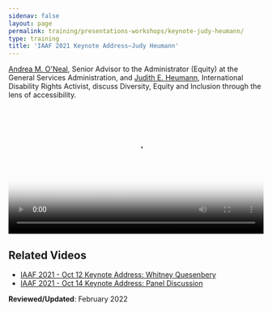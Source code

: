 ```yaml
---
sidenav: false
layout: page
permalink: training/presentations-workshops/keynote-judy-heumann/
type: training
title: 'IAAF 2021 Keynote Address—Judy Heumann'
---
```


<a href="https://www.section508.gov/iaaf/biographies-2021#oneal">Andrea M. O'Neal</a>, Senior Advisor to the Administrator (Equity) at the General Services Administration, and <a href="https://www.section508.gov/iaaf/biographies-2021#heumann">Judith E. Heumann</a>, International Disability Rights Activist, discuss Diversity, Equity and Inclusion through the lens of accessibility.

<video controls="controls" poster="https://assets.section508.gov/files/thumbnails/iaaf-2021-keynote-heumann-poster.png" data-vscid="3qesx4ovd" style="width:100%" class="border-base radius-lg border-0px"><source src="https://assets.section508.gov/files/videos/iaaf-2021-keynote-heumann-SD-OC.mp4" type="video/mp4" /></video>

## Related Videos

* [IAAF 2021 - Oct 12 Keynote Address: Whitney Quesenbery]({{site.baseurl}}/training/presentations-workshops/keynote-whitney-quesenbery/)
* [IAAF 2021 - Oct 14 Keynote Address: Panel Discussion]({{site.baseurl}}/training/presentations-workshops/keynote-panel-discussion/)

**Reviewed/Updated**: February 2022